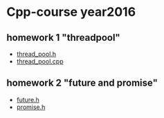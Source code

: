 # Cpp-course year2016

## homework 1 "threadpool"
* [thread_pool.h](https://github.com/SerTelnov/cpp_year2016/blob/master/1_thread_pool_task/include/thread_pool.h)
* [thread_pool.cpp](https://github.com/SerTelnov/cpp_year2016/blob/master/1_thread_pool_task/source/thread_pool.cpp)
## homework 2 "future and promise"
* [future.h](https://github.com/SerTelnov/cpp_year2016/tree/master/2_promise_future/include/future.h)
* [promise.h](https://github.com/SerTelnov/cpp_year2016/tree/master/2_promise_future/include/promise.h)

